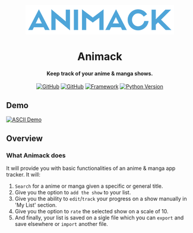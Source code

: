 <div align="center">
 
 <a href="https://github.com/Torrex123/Animack/">
    <img src="src/img/Animack-Logo-400x80.png" alt="Animack - Anime & Manga tracker">
 </a>

 # Animack

 <h4>
   Keep track of your anime & manga shows.
 </h4>

 [![GitHub](https://img.shields.io/badge/by-giusgo-green)](https://github.com/giusgo)
 [![GitHub](https://img.shields.io/badge/by-Torrex123-green)](https://github.com/Torrex123)
 [![Framework](https://img.shields.io/badge/framework-pywebview-blue)](https://pywebview.flowrl.com/)
 [![Python Version](https://img.shields.io/badge/python-%3E%3D3.10.4-blue)](https://www.python.org/downloads/release/python-3104/)
     
</div>

## Demo

[![ASCII Demo](demo.gif)](https://github.com/Torrex123/Animack/)

## Overview

### What Animack does

It will provide you with basic functionalities of an anime & manga app tracker. It will:

1. `Search` for a anime or manga given a specific or general title.
2. Give you the option to `add the show` to your list.
3. Give you the ability to `edit`/`track` your progress on a show manually in 'My List' section.
4. Give you the option to `rate` the selected show on a scale of 10.
5. And finally, your list is saved on a sigle file which you can `export` and save elsewhere or `import` another file.